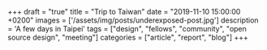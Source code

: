 +++
draft = "true"
title = "Trip to Taiwan"
date = "2019-11-10 15:00:00 +0200"
images = ['/assets/img/posts/underexposed-post.jpg']
description = 'A few days in Taipei'
tags = ["design", "fellows", "community", "open source design", "meeting"]
categories = ["article", "report", "blog"]
+++

###
